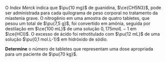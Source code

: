 O *Index Merck* indica que $\pu{10 mg}$ de guanidina, $\ce{CH5N3}$, pode ser administrada para cada quilograma de peso corporal no tratamento da miastenia grave. O nitrogênio em uma amostra de quatro tabletes, que pesou um total de $\pu{7,5 g}$, foi convertido em amônia, seguida por destilação em $\ce{100 mL}$ de uma solução ${0,175 mol L-1}$ em $\ce{HCl}$. O excesso de ácido foi retrotitulado com $\pu{12 mL}$ de uma solução $\pu{0,1 mol.L-1}$ em hidróxido de sódio. 

**Determine** o número de tabletes que representam uma dose apropriada para um paciente de $\pu{70 kg}$.